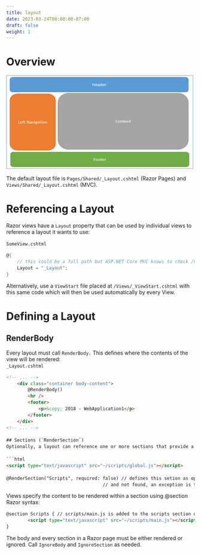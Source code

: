 ```yaml
---
title: layout
date: 2023-03-24T00:00:00-07:00
draft: false
weight: 1
---
```


# Overview
<img src=layout.png width=500 height=250>  

The default layout file is `Pages/Shared/_Layout.cshtml` (Razor Pages) and `Views/Shared/_Layout.cshtml` (MVC).

# Referencing a Layout
Razor views have a `Layout` property that can be used by individual views to reference a layout it wants to use:

`SomeView.cshtml`
```cs
@{
    // this could be a full path but ASP.NET Core MVC knows to check /Views/Shared for a .cshtml file:
    Layout = "_Layout"; 
}
```

Alternatively, use a `ViewStart` file placed at `/Views/_ViewStart.cshtml` with this same code which will then be used automatically by every View.

# Defining a Layout
## RenderBody
Every layout must call `RenderBody.`  This defines where the contents of the view will be rendered:  
`_Layout.cshtml`
```html
<!-- ... -->
    <div class="container body-content">
        @RenderBody()
        <hr />
        <footer>
            <p>&copy; 2018 - WebApplication1</p>
        </footer>
    </div>
<!-- ... -->

## Sections (`RenderSection`)
Optionally, a layout can reference one or more sections that provide a way to organize where certain page elements should be placed:

```html
<script type="text/javascript" src="~/scripts/global.js"></script>

@RenderSection("Scripts", required: false) // defines this setion as optional; if defined as required
                                    // and not found, an exception is thrown
```

Views specify the content to be rendered within a section using @section Razor syntax:
```html
@section Scripts { // scripts/main.js is added to the scripts section on this view:
        <script type="text/javascript" src="~/scripts/main.js"></script>
}
```

The body and every section in a Razor page must be either rendered or ignored.  Call `IgnoreBody` and `IgnoreSection` as needed.
